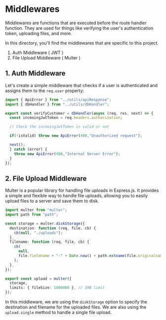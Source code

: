 # Middlewares

Middlewares are functions that are executed before the route handler function. They are used for things like verifying the user's authentication token, uploading files, and more.

In this directory, you'll find the middlewares that are specific to this project.

1. Auth Middleware ( JWT )
2. File Upload Middleware ( Multer )

## 1. Auth Middleware

Let's create a simple middleware that checks if a user is authenticated and assigns them to the `req.user` property:

```typescript
import { ApiError } from "../utils/apiResponse";
import { dbHandler } from "../utils/dbHandler";

export const verifyCustomer = dbHandler(async (req, res, next) => {
  const incmoingJwtToken = req.headers.authorization;

  // Check the incmoingJwtToken in valid or not

  if(!isValid) throw new ApiError(400,"Unauthorized request");

  next();
  } catch (error) {
    throw new ApiError(400,"Internal Server Error");
  }
});
```

## 2. File Upload Middleware

Multer is a popular library for handling file uploads in Express.js. It provides a simple and flexible way to handle file uploads, allowing you to easily upload files to a server and save them to disk.

```typescript
import multer from "multer";
import path from "path";

const storage = multer.diskStorage({
  destination: function (req, file, cb) {
    cb(null, "./uploads");
  },
  filename: function (req, file, cb) {
    cb(
      null,
      file.fieldname + "-" + Date.now() + path.extname(file.originalname)
    );
  },
});

export const upload = multer({
  storage,
  limits: { fileSize: 1000000 }, // 1MB limit
});
```

In this middleware, we are using the `diskStorage` option to specify the destination and filename for the uploaded files. We are also using the `upload.single` method to handle a single file upload.
